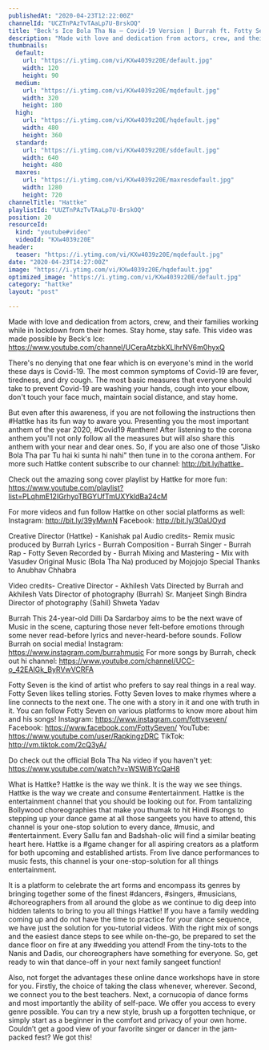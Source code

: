 ```yaml
---
publishedAt: "2020-04-23T12:22:00Z"
channelId: "UCZTnPAzTvTAaLp7U-BrskOQ"
title: "Beck's Ice Bola Tha Na – Covid-19 Version | Burrah ft. Fotty Seven, Anushka, Ambrish, Kritika&Sahil"
description: "Made with love and dedication from actors, crew, and their families working while in lockdown from their homes. Stay home, stay safe.\nThis video was made possible by Beck's Ice: https://www.youtube.com/channel/UCeraAtzbkXLlhrNV6m0hyxQ \n\nThere's no denying that one fear which is on everyone's mind in the world these days is Covid-19. The most common symptoms of Covid-19 are fever, tiredness, and dry cough. The most basic measures that everyone should take to prevent Covid-19 are washing your hands, cough into your elbow, don't touch your face much, maintain social distance, and stay home.\n\nBut even after this awareness, if you are not following the instructions then #Hattke has its fun way to aware you. Presenting you the most important anthem of the year 2020, #Covid19 #anthem! After listening to the corona anthem you'll not only follow all the measures but will also share this anthem with your near and dear ones. So, if you are also one of those \"Jisko Bola Tha par Tu hai ki sunta hi nahi\" then tune in to the corona anthem. For more such Hattke content subscribe to our channel: http://bit.ly/hattke_\n\nCheck out the amazing song cover playlist by Hattke for more fun: https://www.youtube.com/playlist?list=PLqhmE12IGrhyoTBGYUfTmUXYkldBa24cM\n\nFor more videos and fun follow Hattke on other social platforms as well:\nInstagram: http://bit.ly/39yMwnN\nFacebook: http://bit.ly/30aUOyd\n\nCreative Director (Hattke) - Kanishak pal\nAudio credits-\nRemix music produced by Burrah\nLyrics - Burrah\nComposition - Burrah\nSinger - Burrah\nRap - Fotty Seven\nRecorded by - Burrah\nMixing and Mastering - Mix with Vasudev\nOriginal Music (Bola Tha Na) produced by Mojojojo\nSpecial Thanks to Anubhav Chhabra\n\nVideo credits-\nCreative Director - Akhilesh Vats\nDirected by Burrah and Akhilesh Vats\nDirector of photography (Burrah) Sr. Manjeet Singh Bindra\nDirector of photography (Sahil) Shweta Yadav\n\nBurrah\nThis 24-year-old Dilli Da Sardarboy aims to be the next wave of Music in the scene, capturing those never felt-before emotions through some never read-before lyrics and never-heard-before sounds. \nFollow Burrah on social media!\nInstagram:  https://www.instagram.com/burrahmusic\nFor more songs by Burrah, check out hi channel: https://www.youtube.com/channel/UCC-o_42EAlGk_ByRVwVCRFA\n\nFotty Seven is the kind of artist who prefers to say real things in a real way. Fotty Seven likes telling stories. Fotty Seven loves to make rhymes where a line connects to the next one. The one with a story in it and one with truth in it. \nYou can follow Fotty Seven on various platforms to know more about him and his songs!\nInstagram: https://www.instagram.com/fottyseven/\nFacebook: https://www.facebook.com/FottySeven/ \nYouTube: https://www.youtube.com/user/RapkingzDRC\nTikTok: http://vm.tiktok.com/2cQ3yA/\n\nDo check out the official Bola Tha Na video if you haven't yet: https://www.youtube.com/watch?v=WSWiBYcQaH8\n\nWhat is Hattke? Hattke is the way we think. It is the way we see things. Hattke is the way we create and consume #entertainment. Hattke is the entertainment channel that you should be looking out for. From tantalizing Bollywood choreographies that make you thumak to hit Hindi #songs to stepping up your dance game at all those sangeets you have to attend, this channel is your one-stop solution to every dance, #music, and #entertainment. Every Sallu fan and Badshah-olic will find a similar beating heart here. Hattke is a #game changer for all aspiring creators as a platform for both upcoming and established artists. From live dance performances to music fests, this channel is your one-stop-solution for all things entertainment.\n\nIt is a platform to celebrate the art forms and encompass its genres by bringing together some of the finest #dancers, #singers, #musicians, #choreographers from all around the globe as we continue to dig deep into hidden talents to bring to you all things Hattke! If you have a family wedding coming up and do not have the time to practice for your dance sequence, we have just the solution for you-tutorial videos. With the right mix of songs and the easiest dance steps to see while on-the-go, be prepared to set the dance floor on fire at any #wedding you attend! From the tiny-tots to the Nanis and Dadis, our choreographers have something for everyone. So, get ready to win that dance-off in your next family sangeet function!\n\nAlso, not forget the advantages these online dance workshops have in store for you. Firstly, the choice of taking the class whenever, wherever. Second, we connect you to the best teachers. Next, a cornucopia of dance forms and most importantly the ability of self-pace. We offer you access to every genre possible. You can try a new style, brush up a forgotten technique, or simply start as a beginner in the comfort and privacy of your own home. Couldn’t get a good view of your favorite singer or dancer in the jam-packed fest? We got this!"
thumbnails:
  default:
    url: "https://i.ytimg.com/vi/KXw4039z20E/default.jpg"
    width: 120
    height: 90
  medium:
    url: "https://i.ytimg.com/vi/KXw4039z20E/mqdefault.jpg"
    width: 320
    height: 180
  high:
    url: "https://i.ytimg.com/vi/KXw4039z20E/hqdefault.jpg"
    width: 480
    height: 360
  standard:
    url: "https://i.ytimg.com/vi/KXw4039z20E/sddefault.jpg"
    width: 640
    height: 480
  maxres:
    url: "https://i.ytimg.com/vi/KXw4039z20E/maxresdefault.jpg"
    width: 1280
    height: 720
channelTitle: "Hattke"
playlistId: "UUZTnPAzTvTAaLp7U-BrskOQ"
position: 20
resourceId:
  kind: "youtube#video"
  videoId: "KXw4039z20E"
header:
  teaser: "https://i.ytimg.com/vi/KXw4039z20E/mqdefault.jpg"
date: "2020-04-23T14:27:00Z"
image: "https://i.ytimg.com/vi/KXw4039z20E/hqdefault.jpg"
optimized_image: "https://i.ytimg.com/vi/KXw4039z20E/default.jpg"
category: "hattke"
layout: "post"

---
```

Made with love and dedication from actors, crew, and their families working while in lockdown from their homes. Stay home, stay safe.
This video was made possible by Beck's Ice: https://www.youtube.com/channel/UCeraAtzbkXLlhrNV6m0hyxQ 

There's no denying that one fear which is on everyone's mind in the world these days is Covid-19. The most common symptoms of Covid-19 are fever, tiredness, and dry cough. The most basic measures that everyone should take to prevent Covid-19 are washing your hands, cough into your elbow, don't touch your face much, maintain social distance, and stay home.

But even after this awareness, if you are not following the instructions then #Hattke has its fun way to aware you. Presenting you the most important anthem of the year 2020, #Covid19 #anthem! After listening to the corona anthem you'll not only follow all the measures but will also share this anthem with your near and dear ones. So, if you are also one of those "Jisko Bola Tha par Tu hai ki sunta hi nahi" then tune in to the corona anthem. For more such Hattke content subscribe to our channel: http://bit.ly/hattke_

Check out the amazing song cover playlist by Hattke for more fun: https://www.youtube.com/playlist?list=PLqhmE12IGrhyoTBGYUfTmUXYkldBa24cM

For more videos and fun follow Hattke on other social platforms as well:
Instagram: http://bit.ly/39yMwnN
Facebook: http://bit.ly/30aUOyd

Creative Director (Hattke) - Kanishak pal
Audio credits-
Remix music produced by Burrah
Lyrics - Burrah
Composition - Burrah
Singer - Burrah
Rap - Fotty Seven
Recorded by - Burrah
Mixing and Mastering - Mix with Vasudev
Original Music (Bola Tha Na) produced by Mojojojo
Special Thanks to Anubhav Chhabra

Video credits-
Creative Director - Akhilesh Vats
Directed by Burrah and Akhilesh Vats
Director of photography (Burrah) Sr. Manjeet Singh Bindra
Director of photography (Sahil) Shweta Yadav

Burrah
This 24-year-old Dilli Da Sardarboy aims to be the next wave of Music in the scene, capturing those never felt-before emotions through some never read-before lyrics and never-heard-before sounds. 
Follow Burrah on social media!
Instagram:  https://www.instagram.com/burrahmusic
For more songs by Burrah, check out hi channel: https://www.youtube.com/channel/UCC-o_42EAlGk_ByRVwVCRFA

Fotty Seven is the kind of artist who prefers to say real things in a real way. Fotty Seven likes telling stories. Fotty Seven loves to make rhymes where a line connects to the next one. The one with a story in it and one with truth in it. 
You can follow Fotty Seven on various platforms to know more about him and his songs!
Instagram: https://www.instagram.com/fottyseven/
Facebook: https://www.facebook.com/FottySeven/ 
YouTube: https://www.youtube.com/user/RapkingzDRC
TikTok: http://vm.tiktok.com/2cQ3yA/

Do check out the official Bola Tha Na video if you haven't yet: https://www.youtube.com/watch?v=WSWiBYcQaH8

What is Hattke? Hattke is the way we think. It is the way we see things. Hattke is the way we create and consume #entertainment. Hattke is the entertainment channel that you should be looking out for. From tantalizing Bollywood choreographies that make you thumak to hit Hindi #songs to stepping up your dance game at all those sangeets you have to attend, this channel is your one-stop solution to every dance, #music, and #entertainment. Every Sallu fan and Badshah-olic will find a similar beating heart here. Hattke is a #game changer for all aspiring creators as a platform for both upcoming and established artists. From live dance performances to music fests, this channel is your one-stop-solution for all things entertainment.

It is a platform to celebrate the art forms and encompass its genres by bringing together some of the finest #dancers, #singers, #musicians, #choreographers from all around the globe as we continue to dig deep into hidden talents to bring to you all things Hattke! If you have a family wedding coming up and do not have the time to practice for your dance sequence, we have just the solution for you-tutorial videos. With the right mix of songs and the easiest dance steps to see while on-the-go, be prepared to set the dance floor on fire at any #wedding you attend! From the tiny-tots to the Nanis and Dadis, our choreographers have something for everyone. So, get ready to win that dance-off in your next family sangeet function!

Also, not forget the advantages these online dance workshops have in store for you. Firstly, the choice of taking the class whenever, wherever. Second, we connect you to the best teachers. Next, a cornucopia of dance forms and most importantly the ability of self-pace. We offer you access to every genre possible. You can try a new style, brush up a forgotten technique, or simply start as a beginner in the comfort and privacy of your own home. Couldn’t get a good view of your favorite singer or dancer in the jam-packed fest? We got this!